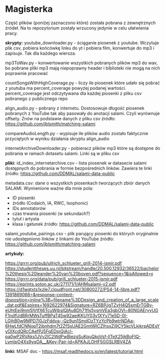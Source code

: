 # Magisterka

Część plików (poniżej zaznaczono które) została pobrana z zewnętrznych źródeł. Na to repozytorium zostały wrzucony jedynie w celu ułatwienia pracy.

**skrypty:**
youtube_downloader.py - ściąganie piosenek z youtube. Wczytuje plik csv, pobiera końcówkę linku do yt i pobiera film, konwertuje do mp3 i zapisuje. Tak dla każdego wiersza.

mp3ToWav.py - konwertowanie wszystkich pobranych plików mp3 do wav, bo pobrane pliki mp3 mają niepoprawny header i biblioteki nie mogą na nich poprawnie pracować

countSongsWithHighCoverage.py - liczy ile piosenek które udało się pobrać z youtuba ma percent_coverage powyżej podanej wartości. percent_coverage jest odczytywana dla każdej piosenki z pliku csv pobranego z publicznego repo

align_audio.py - pobrany z internetu. Dostosowuje długość piosenek pobranych z YouTube tak aby pasowały do anotacji salami. Czyli wyrównuje offsety. Znów na podstawie danych z pliku csv
źródło: https://github.com/jblsmith/matching-salami

compareAudioLength.py - wypisuje ile plików audio zostało faktycznie przyciętych w wyniku działania skryptu align_audio

internetArchiveDownloader.py - pobieracz plików mp3 które są dostępne do pobrania w ramach dotasetu salami. Linki są w pliku csv

**pliki:**
id_index_internetarchive.csv - lista piosenek w datasecie salami dostępnych do pobrania w formie bezpośrednich linków. Zawiera te linki
źródło: https://github.com/DDMAL/salami-data-public

metadata.csv:
dane o wszystkich piosenkach tworzących zbiór danych SALAMI. Wymienione ważne dla mnie pola:
- ID piosenki
- źródło (Codaich, IA, RWC, Isophonic)
- IDs annotatorów
- czas trwania piosenki (w sekundach?)
- tytuł i artysta
- klasa i gatunek
źródło: https://github.com/DDMAL/salami-data-public

salami_youtube_pairings.csv - plik parujący piosenki do których oryginalnie nie udostępniono linków z linkami do YouTube
źródło: https://github.com/jblsmith/matching-salami

**artykuły:**

https://grrrr.org/pub/ullrich_schlueter_grill-2014-ismir.pdf
https://studenttheses.uu.nl/bitstream/handle/20.500.12932/36522/bachelor%20thesis%20leander%20van%20boven.pdf?sequence=1&isAllowed=y
https://grrrr.org/data/pub/grill_schlueter-2015-ismir.pdf
https://eprints.soton.ac.uk/271171/1/AHMsalami-v2.pdf
https://d1wqtxts1xzle7.cloudfront.net/30800272/PS4-14-libre.pdf?1391869066=&response-content-disposition=inline%3B+filename%3DDesign_and_creation_of_a_large_scale_dat.pdf&Expires=1692622974&Signature=RZ6BPJgTZvH4Q5xmErTGBy-eUhtEei9nm5lVtfX6TcuWjbsIQlAu8Dh71fIs5ysmVEa3gbOVl~80NGAEryyUGF1ndfUdBRrMWsTuffBPaT45w92aeiKKUY03y1XYv71e5D-0I-LGjhB0w9MPD7I0JzFddva--Qz9un1SmdOzTYzYcPb9wtrNDAa-6HwLfdCNNopT2ibnhdm7t2ZfSsUAE2GmtWlCZIhsxZj9CY5kcVLkikrpADEsYyOIXcdQRcCAefPJ5FqEDpjQjAcl-pa0wP2RVAks1JVv2IC2WdPwBiezgSuKquQkoVsf-llTeX25jkBoFIQ-LymIpO4Xs9yqOA__&Key-Pair-Id=APKAJLOHF5GGSLRBV4ZA

**linki:**
MSAF doc - https://msaf.readthedocs.io/en/latest/tutorial.html
